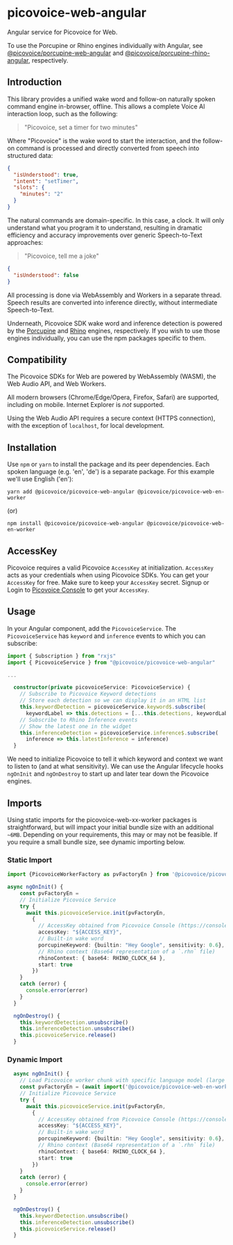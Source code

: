 # picovoice-web-angular

Angular service for Picovoice for Web.

To use the Porcupine or Rhino engines individually with Angular, see [@picovoice/porcupine-web-angular](https://www.npmjs.com/package/@picovoice/porcupine-web-angular) and [@picovoice/porcupine-rhino-angular](https://www.npmjs.com/package/@picovoice/rhino-web-angular), respectively.

## Introduction

This library provides a unified wake word and follow-on naturally spoken command engine in-browser, offline. This allows a complete Voice AI interaction loop, such as the following:

> "Picovoice, set a timer for two minutes"

Where "Picovoice" is the wake word to start the interaction, and the follow-on command is processed and directly converted from speech into structured data:

```json
{
  "isUnderstood": true,
  "intent": "setTimer",
  "slots": {
    "minutes": "2"
  }
}
```

The natural commands are domain-specific. In this case, a clock. It will only understand what you program it to understand, resulting in dramatic efficiency and accuracy improvements over generic Speech-to-Text approaches:

> "Picovoice, tell me a joke"

```json
{
  "isUnderstood": false
}
```

All processing is done via WebAssembly and Workers in a separate thread. Speech results are converted into inference directly, without intermediate Speech-to-Text.

Underneath, Picovoice SDK wake word and inference detection is powered by the [Porcupine](https://picovoice.ai/platform/porcupine/) and [Rhino](https://picovoice.ai/platform/porcupine/) engines, respectively. If you wish to use those engines individually, you can use the npm packages specific to them.

## Compatibility

The Picovoice SDKs for Web are powered by WebAssembly (WASM), the Web Audio API, and Web Workers.

All modern browsers (Chrome/Edge/Opera, Firefox, Safari) are supported, including on mobile. Internet Explorer is _not_ supported.

Using the Web Audio API requires a secure context (HTTPS connection), with the exception of `localhost`, for local development.

## Installation

Use `npm` or `yarn` to install the package and its peer dependencies. Each spoken language (e.g. 'en', 'de') is a separate package. For this example we'll use English ('en'):

```console
yarn add @picovoice/picovoice-web-angular @picovoice/picovoice-web-en-worker
```

(or)

```console
npm install @picovoice/picovoice-web-angular @picovoice/picovoice-web-en-worker
```

## AccessKey

Picovoice requires a valid Picovoice `AccessKey` at initialization. `AccessKey` acts as your credentials when using Picovoice SDKs.
You can get your `AccessKey` for free. Make sure to keep your `AccessKey` secret.
Signup or Login to [Picovoice Console](https://console.picovoice.ai/) to get your `AccessKey`.

## Usage

In your Angular component, add the `PicovoiceService`. The `PicovoiceService` has `keyword` and `inference` events to which you can subscribe:

```typescript
import { Subscription } from "rxjs"
import { PicovoiceService } from "@picovoice/picovoice-web-angular"

...

  constructor(private picovoiceService: PicovoiceService) {
    // Subscribe to Picovoice Keyword detections
    // Store each detection so we can display it in an HTML list
    this.keywordDetection = picovoiceService.keyword$.subscribe(
      keywordLabel => this.detections = [...this.detections, keywordLabel])
    // Subscribe to Rhino Inference events
    // Show the latest one in the widget
    this.inferenceDetection = picovoiceService.inference$.subscribe(
      inference => this.latestInference = inference)
  }
```

We need to initialize Picovoice to tell it which keyword and context we want to listen to (and at what sensitivity). We can use the Angular lifecycle hooks `ngOnInit` and `ngOnDestroy` to start up and later tear down the Picovoice engines.

## Imports

Using static imports for the picovoice-web-xx-worker packages is straightforward, but will impact your initial bundle size with an additional `~6MB`. Depending on your requirements, this may or may not be feasible. If you require a small bundle size, see dynamic importing below.

### Static Import

```typescript
import {PicovoiceWorkerFactory as pvFactoryEn } from '@picovoice/picovoice-web-en-worker'

async ngOnInit() {
    const pvFactoryEn =
    // Initialize Picovoice Service
    try {
      await this.picovoiceService.init(pvFactoryEn,
        {
          // AccessKey obtained from Picovoice Console (https://console.picovoice.ai/)
          accessKey: "${ACCESS_KEY}",
          // Built-in wake word
          porcupineKeyword: {builtin: "Hey Google", sensitivity: 0.6},
          // Rhino context (Base64 representation of a `.rhn` file)
          rhinoContext: { base64: RHINO_CLOCK_64 },
          start: true
        })
    }
    catch (error) {
      console.error(error)
    }
  }

  ngOnDestroy() {
    this.keywordDetection.unsubscribe()
    this.inferenceDetection.unsubscribe()
    this.picovoiceService.release()
  }
```

### Dynamic Import

```typescript
  async ngOnInit() {
    // Load Picovoice worker chunk with specific language model (large ~4-6MB chunk; dynamically imported)
    const pvFactoryEn = (await import('@picovoice/picovoice-web-en-worker')).PicovoiceWorkerFactory
    // Initialize Picovoice Service
    try {
      await this.picovoiceService.init(pvFactoryEn,
        {
          // AccessKey obtained from Picovoice Console (https://console.picovoice.ai/)
          accessKey: "${ACCESS_KEY}",
          // Built-in wake word
          porcupineKeyword: {builtin: "Hey Google", sensitivity: 0.6},
          // Rhino context (Base64 representation of a `.rhn` file)
          rhinoContext: { base64: RHINO_CLOCK_64 },
          start: true
        })
    }
    catch (error) {
      console.error(error)
    }
  }

  ngOnDestroy() {
    this.keywordDetection.unsubscribe()
    this.inferenceDetection.unsubscribe()
    this.picovoiceService.release()
  }

```
